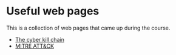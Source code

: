# Useful web pages

This is a collection of web pages that came up during the course.

- [The cyber kill chain](https://www.lockheedmartin.com/en-us/capabilities/cyber/cyber-kill-chain.html)
- [MITRE ATT&CK](https://attack.mitre.org/)
